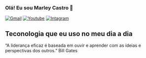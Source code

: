 
### Olá! Eu sou Marley Castro 🤙

[![Gmail](https://img.shields.io/badge/Gmail-D14836?style=for-the-badge&logo=gmail&logoColor=white)](marleynascimento978@gmail.com) 
[![Youtube](https://img.shields.io/badge/YouTube-FF0000?style=for-the-badge&logo=youtube&logoColor=white)](https://www.youtube.com/@MarleyCastro_1) 
[![Intagram](https://img.shields.io/badge/Instagram-E4405F?style=for-the-badge&logo=instagram&logoColor=white)](https://www.instagram.com/marleycn_/)


## Teconologia que eu uso no meu dia a dia



“A liderança eficaz é baseada em ouvir e aprender com as ideias e perspectivas dos outros.” Bill Gates

